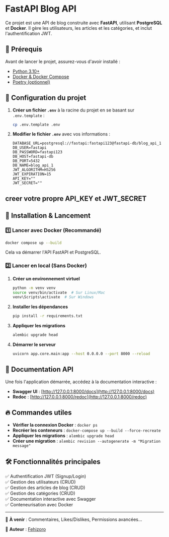 # FastAPI Blog API

Ce projet est une API de blog construite avec **FastAPI**, utilisant **PostgreSQL** et **Docker**.
Il gère les utilisateurs, les articles et les catégories, et inclut l'authentification JWT.

## 🚀 Prérequis
Avant de lancer le projet, assurez-vous d'avoir installé :
- [Python 3.10+](https://www.python.org/downloads/)
- [Docker & Docker Compose](https://docs.docker.com/get-docker/)
- [Poetry (optionnel)](https://python-poetry.org/docs/)

## 📌 Configuration du projet

1. **Créer un fichier `.env`** à la racine du projet en se basant sur `.env.template` :
   ```bash
   cp .env.template .env
   ```
2. **Modifier le fichier `.env`** avec vos informations :
   ```env
   DATABASE_URL=postgresql://fastapi:fastapi123@fastapi-db/blog_api_1
   DB_USER=fastapi
   DB_PASSWORD=fastapi123
   DB_HOST=fastapi-db
   DB_PORT=5432
   DB_NAME=blog_api_1
   JWT_ALGORITHM=HS256
   JWT_EXPIRATION=15
   API_KEY=""
   JWT_SECRET=""
   ```
## creer votre propre API_KEY et JWT_SECRET

## 🚀 Installation & Lancement

### 1️⃣ Lancer avec Docker (Recommandé)
```bash
docker compose up --build
```
Cela va démarrer l'API FastAPI et PostgreSQL.

### 2️⃣ Lancer en local (Sans Docker)
1. **Créer un environnement virtuel**
   ```bash
   python -m venv venv
   source venv/bin/activate  # Sur Linux/Mac
   venv\Scripts\activate  # Sur Windows
   ```
2. **Installer les dépendances**
   ```bash
   pip install -r requirements.txt
   ```
3. **Appliquer les migrations**
   ```bash
   alembic upgrade head
   ```
4. **Démarrer le serveur**
   ```bash
   uvicorn app.core.main:app --host 0.0.0.0 --port 8000 --reload
   ```

## 🔗 Documentation API
Une fois l'application démarrée, accédez à la documentation interactive :
- **Swagger UI** : [http://127.0.0.1:8000/docs](http://127.0.0.1:8000/docs)
- **Redoc** : [http://127.0.0.1:8000/redoc](http://127.0.0.1:8000/redoc)

## 🔥 Commandes utiles
- **Vérifier la connexion Docker** : `docker ps`
- **Recréer les conteneurs** : `docker-compose up --build --force-recreate`
- **Appliquer les migrations** : `alembic upgrade head`
- **Créer une migration** : `alembic revision --autogenerate -m "Migration message"`

## 🛠 Fonctionnalités principales
✅ Authentification JWT (Signup/Login)  
✅ Gestion des utilisateurs (CRUD)  
✅ Gestion des articles de blog (CRUD)  
✅ Gestion des catégories (CRUD)  
✅ Documentation interactive avec Swagger  
✅ Conteneurisation avec Docker  

---
🎯 **À venir** : Commentaires, Likes/Dislikes, Permissions avancées…

🔧 **Auteur** : [Fehizoro](https://github.com/Rakotoarinosy)

